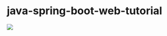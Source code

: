 # java-spring-boot-web-tutorial
<img src="http://f.st-hatena.com/images/fotolife/t/tyoshikawa1106/20151123/20151123004228.png" />
